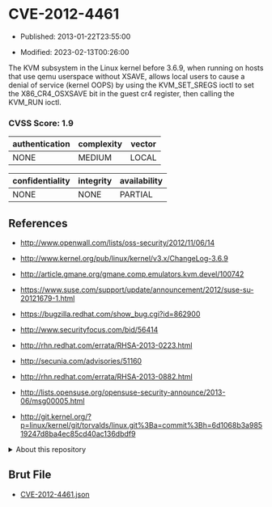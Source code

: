 # CVE-2012-4461

- Published: 2013-01-22T23:55:00

- Modified: 2023-02-13T00:26:00

The KVM subsystem in the Linux kernel before 3.6.9, when running on hosts that use qemu userspace without XSAVE, allows local users to cause a denial of service (kernel OOPS) by using the KVM_SET_SREGS ioctl to set the X86_CR4_OSXSAVE bit in the guest cr4 register, then calling the KVM_RUN ioctl.

### CVSS Score: **1.9**

| authentication | complexity | vector |
| --- | --- | --- |
| NONE | MEDIUM | LOCAL |

| confidentiality | integrity | availability |
| --- | --- | --- |
| NONE | NONE | PARTIAL |

## References

* http://www.openwall.com/lists/oss-security/2012/11/06/14

* http://www.kernel.org/pub/linux/kernel/v3.x/ChangeLog-3.6.9

* http://article.gmane.org/gmane.comp.emulators.kvm.devel/100742

* https://www.suse.com/support/update/announcement/2012/suse-su-20121679-1.html

* https://bugzilla.redhat.com/show_bug.cgi?id=862900

* http://www.securityfocus.com/bid/56414

* http://rhn.redhat.com/errata/RHSA-2013-0223.html

* http://secunia.com/advisories/51160

* http://rhn.redhat.com/errata/RHSA-2013-0882.html

* http://lists.opensuse.org/opensuse-security-announce/2013-06/msg00005.html

* http://git.kernel.org/?p=linux/kernel/git/torvalds/linux.git%3Ba=commit%3Bh=6d1068b3a98519247d8ba4ec85cd40ac136dbdf9

<details>
<summary>About this repository</summary> 

  This repository is part of the project [Live Hack CVE](https://github.com/Live-Hack-CVE). Main website can be found [www.live-hack.org](https://www.live-hack.org) 
  
  Made by [Sn0wAlice](https://github.com/Sn0wAlice) for the people that care about security and need to have a feed of the latest CVEs. Hope you enjoy it, don't forget to star the repo and follow me on [Twitter](https://twitter.com/Sn0wAlice) and [Github](https://github.com/Sn0wAlice). And that is my [personnal website](https://www.alice-snow.me/)

  - [Home Page](https://github.com/Live-Hack-CVE)
  - [Framework](https://github.com/Live-Hack-CVE/cve-framework)
  - [CVE database](https://github.com/Live-Hack-CVE/full_database)
  - [Changelog](https://github.com/Live-Hack-CVE/Changelog)
</details>

## Brut File

* [CVE-2012-4461.json](https://raw.githubusercontent.com/Live-Hack-CVE/full_database/main/cves/2012/CVE-2012-4461.json)

